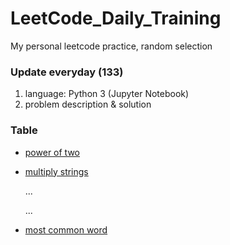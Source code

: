 # LeetCode_Daily_Training
My personal leetcode practice, random selection
### Update everyday (133)
1) language: Python 3 (Jupyter Notebook)
2) problem description & solution 
### Table
* [power of two](https://github.com/xlyue92/LeetCode_Daily_Training/blob/master/%20power%20of%20two.ipynb)
* [multiply strings](https://github.com/xlyue92/LeetCode_Daily_Training/blob/master/multiply%20strings.ipynb)

     ...
     
     ...
   
* [most common word](https://github.com/xlyue92/LeetCode_Daily_Training/blob/master/most%20common%20word.ipynb)
